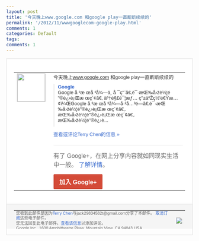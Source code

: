 ```yaml
---
layout: post
title: '今天晚上www.google.com 和google play一直断断续续的'
permalink: '/2012/11/wwwgooglecom-google-play.html'
comments: 1
categories: Default
tags: 
comments: 1
---
```

<div style="border:solid 1px #dfdfdf;color:#686868;font:13px Arial"><div style="background-color:#fff;padding:20px;"><table cellpadding="0" cellspacing="0"><tr><td style="padding-right:15px;vertical-align:top"><a href="https://plus.google.com/_/notifications/emlink?emrecipient=110200756825219614165&amp;emid=CNi7q5eQx7MCFcsDTAodeUgAAA&amp;path=%2F108643996575278738906&amp;dt=1352644164249&amp;uob=8"><img height="75" src="https://lh3.googleusercontent.com/-KKRGTyJ5Bl0/AAAAAAAAAAI/AAAAAAAAEEY/jllxqER5dCk/s75-c-k-a/photo.jpg" style="border:solid 1px #cccccc;" width="75"/></a></td><td style="width:578px;color:#333;font:13px Arial;vertical-align:top"><div style="padding-bottom:10px">今天晚上<a class="ot-anchor" href="http://www.google.com">www.google.com</a> 和google play一直断断续续的</div><div style="margin-bottom:10px;padding-left:10px; border-left:2px solid #EAEAEA"><span style="margin-right:5px"><a href="http://www.google.com" style="color:#3366CC;text-decoration:none"><span style="font-weight:bold">Google</span></a><div style="padding-bottom:10px">Google å ³æ œå ³å¾—ä¸ å ¯ç"¨ã€‚è¯·æŒ‰å›žè½¦é<wbr/>"®è¿›è¡Œæ œç´¢ã€‚ äº†è§£è¯¦æƒ… ç"±äºŽç½'é€Ÿæ…¢ï¼ŒGo<wbr/>ogle å ³æ œå ³å¾—å·²å…³é—ã€‚è¯·æŒ<wbr/>‰å›žè½¦é"®è¿›è¡Œæ œç´¢ã€‚. æŒ‰å›žè½¦é"®è¿›è¡Œæ œç´¢ã€‚. æŒ‰å›žè½¦é"®è¿›è...</div></span></div><a href="https://plus.google.com/_/notifications/emlink?emrecipient=110200756825219614165&amp;emid=CNi7q5eQx7MCFcsDTAodeUgAAA&amp;path=%2F108643996575278738906%2Fposts%2F2J8YBgV7QPG%3Fgpinv%3DAMIXal_VbTh2j5-f0toGxk11DptuT8R__zRDm7v4AHuGqmfnYFXWm2Yy8Cm6cZ2TQxMdnpfgb-AmHNz-O3vkyJb8Ld9udMybVcD3dYeMCXfGERZQ7qW-0rM&amp;dt=1352644164249&amp;uob=8" style="color:#3366CC;text-decoration:none">查看或评论Terry Chen的信息 »</a><div style="margin-top:20px;border-top:solid 1px #dfdfdf"><div style="padding:15px 0;color:#686868;font:16px Arial">有了 Google+，在网上分享内容就如同现实生活中一般。 <a href="http://www.google.com/+/learnmore/" style="color:#3366CC;text-decoration:none">了解详情</a>。</div><a href="https://plus.google.com/_/notifications/emlink?emrecipient=110200756825219614165&amp;emid=CNi7q5eQx7MCFcsDTAodeUgAAA&amp;path=%2F%3Fgpinv%3DAMIXal_VbTh2j5-f0toGxk11DptuT8R__zRDm7v4AHuGqmfnYFXWm2Yy8Cm6cZ2TQxMdnpfgb-AmHNz-O3vkyJb8Ld9udMybVcD3dYeMCXfGERZQ7qW-0rM&amp;dt=1352644164249&amp;uob=8" style="display:inline-block;padding:7px 15px;background-color:#d44b38; color:#fff;font-size:16px; font-weight:bold;border-radius:2px;-webkit-border-radius:2px; -moz-border-radius:2px;border:solid 1px #c43b28; white-space:nowrap;text-decoration:none">加入 Google+</a></div></td></tr></table></div><div style="border-top:solid 1px #dfdfdf;padding:0 20px; background-color:#f5f5f5"><table cellpadding="0" cellspacing="0" style="height:50px"><tbody><tr><td style="vertical-align:middle;width:100%; color:#636363;font:11px Arial; line-height:120%">您收到此邮件是因为<a href="https://plus.google.com/_/notifications/emlink?emrecipient=110200756825219614165&amp;emid=CNi7q5eQx7MCFcsDTAodeUgAAA&amp;path=%2F108643996575278738906%3Fgpinv%3DAMIXal_VbTh2j5-f0toGxk11DptuT8R__zRDm7v4AHuGqmfnYFXWm2Yy8Cm6cZ2TQxMdnpfgb-AmHNz-O3vkyJb8Ld9udMybVcD3dYeMCXfGERZQ7qW-0rM&amp;dt=1352644164249&amp;uob=8" style="color:#3366CC;text-decoration:none">Terry Chen</a>与jack29834582t@gmail.com分享了本邮件。 <a href="https://plus.google.com/_/notifications/emlink?emrecipient=110200756825219614165&amp;emid=CNi7q5eQx7MCFcsDTAodeUgAAA&amp;path=%2F_%2Fnonplus%2Femailsettings%3Fgpinv%3DAMIXal_VbTh2j5-f0toGxk11DptuT8R__zRDm7v4AHuGqmfnYFXWm2Yy8Cm6cZ2TQxMdnpfgb-AmHNz-O3vkyJb8Ld9udMybVcD3dYeMCXfGERZQ7qW-0rM%26est%3DADH5u8V16oSV5fltkBp-K8nNbIngalSrw5_t40Wf3buD6Kefapl5q6JlE6yM4LrmQ5xcVjhk6TvyNHRho0vo05rPJtmUm0BVwd6KclI-IVBdgZz34cOxRTRz2wbUvSfaN3AHfY0ZgOvFlbN8tlV99El7m8Wrt068pQ&amp;dt=1352644164249&amp;uob=8" style="color:#3366CC;text-decoration:none">取消订阅</a>这些电子邮件。<br/>您无法回复此电子邮件。<a href="https://plus.google.com/_/notifications/emlink?emrecipient=110200756825219614165&amp;emid=CNi7q5eQx7MCFcsDTAodeUgAAA&amp;path=%2F108643996575278738906%2Fposts%2F2J8YBgV7QPG%3Fgpinv%3DAMIXal_VbTh2j5-f0toGxk11DptuT8R__zRDm7v4AHuGqmfnYFXWm2Yy8Cm6cZ2TQxMdnpfgb-AmHNz-O3vkyJb8Ld9udMybVcD3dYeMCXfGERZQ7qW-0rM&amp;dt=1352644164249&amp;uob=8" style="color:#3366CC;text-decoration:none">查看该信息</a>以添加评论。<br/>Google Inc., 1600 Amphitheatre Pkwy, Mountain View, CA 94043 USA<br/></td><td><img src="https://ssl.gstatic.com/s2/oz/images/notifications/logo/google-plus-6617a72bb36cc548861652780c9e6ff1.png"/></td></tr></tbody></table></div></div>